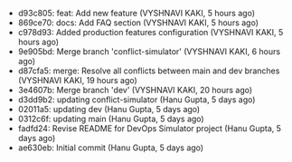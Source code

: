 - d93c805: feat: Add new feature (VYSHNAVI KAKI, 5 hours ago)
- 869ce70: docs: Add FAQ section (VYSHNAVI KAKI, 5 hours ago)
- c978d93: Added production features configuration (VYSHNAVI KAKI, 5 hours ago)
- 9e905bd: Merge branch 'conflict-simulator' (VYSHNAVI KAKI, 6 hours ago)
- d87cfa5: merge: Resolve all conflicts between main and dev branches (VYSHNAVI KAKI, 19 hours ago)
- 3e4607b: Merge branch 'dev' (VYSHNAVI KAKI, 20 hours ago)
- d3dd9b2: updating conflict-simulator (Hanu Gupta, 5 days ago)
- 02011a5: updating dev (Hanu Gupta, 5 days ago)
- 0312c6f: updating main (Hanu Gupta, 5 days ago)
- fadfd24: Revise README for DevOps Simulator project (Hanu Gupta, 5 days ago)
- ae630eb: Initial commit (Hanu Gupta, 5 days ago)